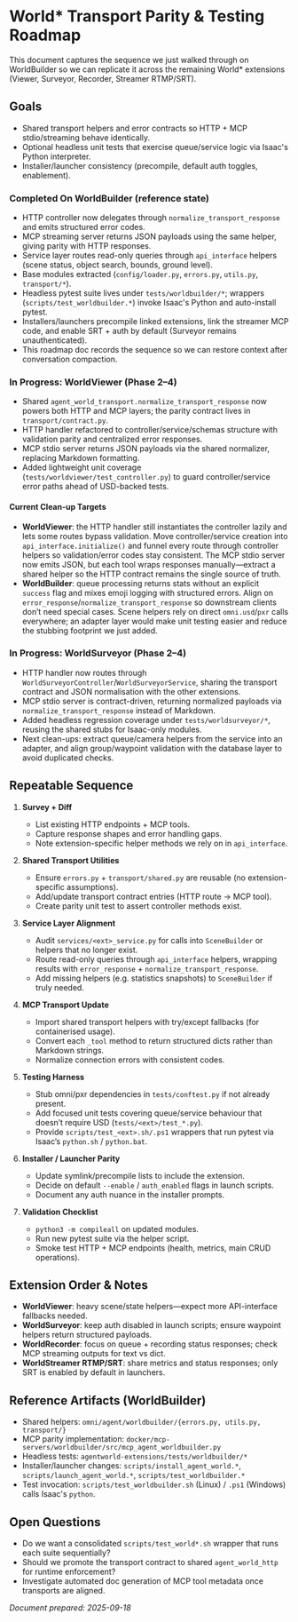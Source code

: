 # World* Transport Parity & Testing Roadmap

This document captures the sequence we just walked through on WorldBuilder so we can replicate it across the remaining World* extensions (Viewer, Surveyor, Recorder, Streamer RTMP/SRT).

## Goals

- Shared transport helpers and error contracts so HTTP + MCP stdio/streaming behave identically.
- Optional headless unit tests that exercise queue/service logic via Isaac's Python interpreter.
- Installer/launcher consistency (precompile, default auth toggles, enablement). 

### Completed On WorldBuilder (reference state)

- HTTP controller now delegates through `normalize_transport_response` and emits structured error codes.
- MCP streaming server returns JSON payloads using the same helper, giving parity with HTTP responses.
- Service layer routes read-only queries through `api_interface` helpers (scene status, object search, bounds, ground level).
- Base modules extracted (`config/loader.py`, `errors.py`, `utils.py`, `transport/*`).
- Headless pytest suite lives under `tests/worldbuilder/*`; wrappers (`scripts/test_worldbuilder.*`) invoke Isaac's Python and auto-install pytest.
- Installers/launchers precompile linked extensions, link the streamer MCP code, and enable SRT + auth by default (Surveyor remains unauthenticated).
- This roadmap doc records the sequence so we can restore context after conversation compaction.

### In Progress: WorldViewer (Phase 2–4)

- Shared `agent_world_transport.normalize_transport_response` now powers both HTTP and MCP layers; the parity contract lives in `transport/contract.py`.
- HTTP handler refactored to controller/service/schemas structure with validation parity and centralized error responses.
- MCP stdio server returns JSON payloads via the shared normalizer, replacing Markdown formatting.
- Added lightweight unit coverage (`tests/worldviewer/test_controller.py`) to guard controller/service error paths ahead of USD-backed tests.

#### Current Clean-up Targets
- **WorldViewer**: the HTTP handler still instantiates the controller lazily and lets some routes bypass validation. Move controller/service creation into `api_interface.initialize()` and funnel every route through controller helpers so validation/error codes stay consistent. The MCP stdio server now emits JSON, but each tool wraps responses manually—extract a shared helper so the HTTP contract remains the single source of truth.
- **WorldBuilder**: queue processing returns stats without an explicit `success` flag and mixes emoji logging with structured errors. Align on `error_response`/`normalize_transport_response` so downstream clients don’t need special cases. Scene helpers rely on direct `omni.usd`/`pxr` calls everywhere; an adapter layer would make unit testing easier and reduce the stubbing footprint we just added.

### In Progress: WorldSurveyor (Phase 2–4)

- HTTP handler now routes through `WorldSurveyorController`/`WorldSurveyorService`, sharing the transport contract and JSON normalisation with the other extensions.
- MCP stdio server is contract-driven, returning normalized payloads via `normalize_transport_response` instead of Markdown.
- Added headless regression coverage under `tests/worldsurveyor/*`, reusing the shared stubs for Isaac-only modules.
- Next clean-ups: extract queue/camera helpers from the service into an adapter, and align group/waypoint validation with the database layer to avoid duplicated checks.

## Repeatable Sequence

1. **Survey + Diff**
   - List existing HTTP endpoints + MCP tools.
   - Capture response shapes and error handling gaps.
   - Note extension-specific helper methods we rely on in `api_interface`.

2. **Shared Transport Utilities**
   - Ensure `errors.py` + `transport/shared.py` are reusable (no extension-specific assumptions).
   - Add/update transport contract entries (HTTP route → MCP tool).
   - Create parity unit test to assert controller methods exist.

3. **Service Layer Alignment**
   - Audit `services/<ext>_service.py` for calls into `SceneBuilder` or helpers that no longer exist.
   - Route read-only queries through `api_interface` helpers, wrapping results with `error_response` + `normalize_transport_response`.
   - Add missing helpers (e.g. statistics snapshots) to `SceneBuilder` if truly needed.

4. **MCP Transport Update**
   - Import shared transport helpers with try/except fallbacks (for containerised usage).
   - Convert each `_tool` method to return structured dicts rather than Markdown strings.
   - Normalize connection errors with consistent codes.

5. **Testing Harness**
   - Stub omni/pxr dependencies in `tests/conftest.py` if not already present.
   - Add focused unit tests covering queue/service behaviour that doesn’t require USD (`tests/<ext>/test_*.py`).
   - Provide `scripts/test_<ext>.sh/.ps1` wrappers that run pytest via Isaac’s `python.sh` / `python.bat`.

6. **Installer / Launcher Parity**
   - Update symlink/precompile lists to include the extension.
   - Decide on default `--enable` / `auth_enabled` flags in launch scripts.
   - Document any auth nuance in the installer prompts.

7. **Validation Checklist**
   - `python3 -m compileall` on updated modules.
   - Run new pytest suite via the helper script.
   - Smoke test HTTP + MCP endpoints (health, metrics, main CRUD operations).

## Extension Order & Notes

- **WorldViewer**: heavy scene/state helpers—expect more API-interface fallbacks needed.
- **WorldSurveyor**: keep auth disabled in launch scripts; ensure waypoint helpers return structured payloads.
- **WorldRecorder**: focus on queue + recording status responses; check MCP streaming outputs for text vs dict.
- **WorldStreamer RTMP/SRT**: share metrics and status responses; only SRT is enabled by default in launchers.

## Reference Artifacts (WorldBuilder)

- Shared helpers: `omni/agent/worldbuilder/{errors.py, utils.py, transport/}`
- MCP parity implementation: `docker/mcp-servers/worldbuilder/src/mcp_agent_worldbuilder.py`
- Headless tests: `agentworld-extensions/tests/worldbuilder/*`
- Installer/launcher changes: `scripts/install_agent_world.*`, `scripts/launch_agent_world.*`, `scripts/test_worldbuilder.*`
- Test invocation: `scripts/test_worldbuilder.sh` (Linux) / `.ps1` (Windows) calls Isaac's `python`.

## Open Questions

- Do we want a consolidated `scripts/test_world*.sh` wrapper that runs each suite sequentially?
- Should we promote the transport contract to shared `agent_world_http` for runtime enforcement?
- Investigate automated doc generation of MCP tool metadata once transports are aligned.

*Document prepared: 2025-09-18*
